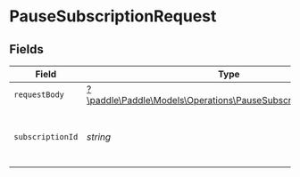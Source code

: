 # PauseSubscriptionRequest


## Fields

| Field                                                                                                                     | Type                                                                                                                      | Required                                                                                                                  | Description                                                                                                               | Example                                                                                                                   |
| ------------------------------------------------------------------------------------------------------------------------- | ------------------------------------------------------------------------------------------------------------------------- | ------------------------------------------------------------------------------------------------------------------------- | ------------------------------------------------------------------------------------------------------------------------- | ------------------------------------------------------------------------------------------------------------------------- |
| `requestBody`                                                                                                             | [?\paddle\Paddle\Models\Operations\PauseSubscriptionRequestBody](../../Models/Operations/PauseSubscriptionRequestBody.md) | :heavy_minus_sign:                                                                                                        | N/A                                                                                                                       |                                                                                                                           |
| `subscriptionId`                                                                                                          | *string*                                                                                                                  | :heavy_check_mark:                                                                                                        | Paddle ID of the subscription entity to work with.                                                                        | sub_01gvne45dvdhg5gdxrz6hh511r                                                                                            |
